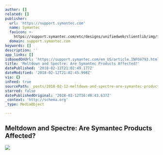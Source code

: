 ```yaml
---
author: []
related: []
publisher:
  url: 'https://support.symantec.com'
  name: Symantec
  favicon: >-
    https://support.symantec.com/etc/designs/unifiedweb/clientlib/img/favicon/favicon-32x32.png
  domain: support.symantec.com
keywords: []
description: ''
app_links: []
isBasedOnUrl: 'https://support.symantec.com/en_US/article.INFO4793.html'
title: 'Meltdown and Spectre: Are Symantec Products Affected?'
datePublished: '2018-02-12T21:02:49.177Z'
dateModified: '2018-02-12T21:02:45.998Z'
via: {}
inFeed: true
sourcePath: _posts/2018-02-12-meltdown-and-spectre-are-symantec-products-affected.md
starred: false
datePublishedOriginal: '2018-02-12T16:48:43.637Z'
_context: 'http://schema.org'
_type: MediaObject

---
```

<article style=""><h1>Meltdown and Spectre: Are Symantec Products Affected?</h1><img src="https://www.symantec.com/content/dam/symantec/images/common/symantec-logo-top.png" /></article>